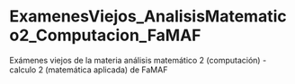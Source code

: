 # ExamenesViejos_AnalisisMatematico2_Computacion_FaMAF
Exámenes viejos de la materia análisis matemático 2 (computación) - calculo 2 (matemática aplicada) de FaMAF
